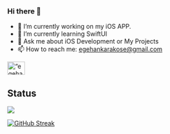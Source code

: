 ### Hi there 👋

- 🔭 I’m currently working on my iOS APP.
- 🌱 I’m currently learning SwiftUI
- 💬 Ask me about iOS Development or My Projects
- 📫 How to reach me: egehankarakose@gmail.com

<a href="https://www.linkedin.com/in/egehan-karaköse-b05942171/" target="blank"><img align="center" src="https://raw.githubusercontent.com/rahuldkjain/github-profile-readme-generator/master/src/images/icons/Social/linked-in-alt.svg" alt=“egehan-karakose” height="30" width="40" /></a>


## Status


<img src="https://github-readme-stats.vercel.app/api?username=egehan-karakose&&show_icons=true&title_color=ffffff&icon_color=bb2acf&text_color=daf7dc&bg_color=151515">

[![GitHub Streak](https://streak-stats.demolab.com/?user=egehan-karakose&theme=dark)](https://git.io/streak-stats)


<!--
**egehan-karakose/egehan-karakose** is a ✨ _special_ ✨ repository because its `README.md` (this file) appears on your GitHub profile.



Here are some ideas to get you started:

- 🔭 I’m currently working on ...
- 🌱 I’m currently learning ...
- 👯 I’m looking to collaborate on ...
- 🤔 I’m looking for help with ...
- 💬 Ask me about ...
- 📫 How to reach me: ...
- 😄 Pronouns: ...
- ⚡ Fun fact: ...
-->
